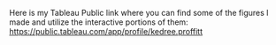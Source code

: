 Here is my Tableau Public link where you can find some of the figures I made and utilize the interactive portions of them:
https://public.tableau.com/app/profile/kedree.proffitt
